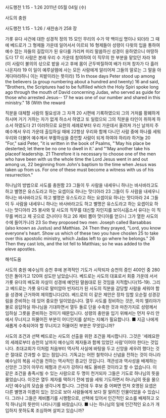 사도행전 1:15 - 1:26 
2011년 05월 04일 (수)

사도의 충원



사도행전 1:15 - 1:26 / 새찬송가 258 장


가롯 유다 사건에 대한 성경적 정의
15 모인 무리의 수가 약 백이십 명이나 되더라 그 때에 베드로가 그 형제들 가운데 일어서서 이르되 16 형제들아 성령이 다윗의 입을 통하여 예수 잡는 자들의 길잡이가 된 유다를 가리켜 미리 말씀하신 성경이 응하였으니 마땅하도다 17 이 사람은 본래 우리 수 가운데 참여하여 이 직무의 한 부분을 맡았던 자라 18 (이 사람이 불의의 삯으로 밭을 사고 후에 몸이 곤두박질하여 배가 터져 창자가 다 흘러 나온지라 19 이 일이 예루살렘에 사는 모든 사람에게 알리어져 그들의 말로는 그 말을 아게다마라하니 이는 피밭이라는 뜻이라)
15 In those days Peter stood up among the believers (a group numbering about a hundred and twenty) 16 and said, "Brothers, the Scriptures had to be fulfilled which the Holy Spiri spoke long ago through the mouth of David concerning Judas, who served as guide for those who arrested Jesus-- 17 he was one of our number and  shared in this ministry." 18 (With the reward 

직분을 대체할 사람의 필요성과 그 자격
20 시편에 기록하였으되 그의 거처를 황폐하게 하시며 거기 거하는 자가 없게 하소서 하였고 또 일렀으되 그의 직분을 타인이 취하게 하소서 하였도다 21 이러하므로 요한의 세례로부터 우리 가운데서 올려져 가신 날까지 주 예수께서 우리 가운데 출입하실 때에 22항상 우리와 함께 다니던 사람 중에 하나를 세워 우리와 더불어 예수께서 부활하심을 증언할 사람이 되게 하여야 하리라 하거늘
20 "For," said Peter, "it is written in the book of Psalms, "'May his place be desterted; let there be no one to dwell in it.' and "'May another take his placeof leadership. 21 Therefore it is necessary to choose one of the men who have been with us the whole time the Lord Jesus went in and out among us, 22 beginning from John's baptism to the time when Jesus was taken up from us. For one of these must become a witness with us of his resurrection." 

하나님의 방법으로 사도를 충원함
23 그들이 두 사람을 내세우니 하나는 바사바라고도 하고 별명은 유스도라고 하는 요셉이요 하나는 맛디아라 23 그들이 두 사람을 내세우니 하나는 바사바라고도 하고 별명은 유스도라고 하는 요셉이요 하나는 맛디아라 24 그들이 두 사람을 내세우니 하나는 바사바라고도 하고 별명은 유스도라고 하는 요셉이요 하나는 맛디아라 25 봉사와 및 사도의 직무를 대신할 자인지를 보이시옵소서 유다는 이 직무를 버리고 제 곳으로 갔나이다 하고 26 제비 뽑아 맛디아를 얻으니 그가 열한 사도의 수에 들어가니라
23 So they proposed two men: Joseph called Barsabbas (also known as Justus) and Matthias. 24 Then they prayed, "Lord, you know everyone's heart. Show us which of these two you have choslen 25 to take over this apostolic ministry, which Jadas left to go where he belongs." 26 Then they cast lots, and the lot fell to Matthias; so he was added to the eleve apostles.

해석도움





사도의 충원
예수님의 승천 후에 본격적인 기도가 시작되자 승천의 증인 400인 중 280인은 돌아가고 120여 성도만 남았습니다. 베드로는 사도의 대표로서 회중 가운데 서서 가룟 유다의 배도와 자살이 성경에 예언된 말씀대로 된 것임을 지적합니다(15-19). 그리고 베드로는 가룟 유다로 말미암아 빈자리가 된 사도의 직분을 감당할 사람을 세워야 함을 성경에 근거하여 제의합니다(20). 베드로의 이 같은 제안은 장차 임할 오순절 성경강림을 준비하는 데 있어 중요한 일이었습니다. 열두 사도를 정비하는 것은, 마치 엘리야가 불로 응답하실 하나님을 기대하면서 열두 돌로 단을 수축한 것과 마찬가지로 성령께서 임하실 그릇을 준비하는 것이기 때문입니다. 성령의 충만을 입기 위해서는 먼저 우리 안에서 무너지고 허물어진 부분이 어디인지를 살피는 지혜가 필요합니다.
■ 지금 나에게 새롭게 수축되어야 할 무너지고 허물어진 부분은 무엇입니까?

사도의 조건과 선택
베드로는 사도의 선출을 위한 조건을 제시합니다. 그것은 '세례요한의 세례로부터 승천의 날까지 예수님의 제자들과 함께 있었던 사람'이어야 한다는 것입니다. 초대교회가 이처럼 처음부터 역사적 사실에 바탕을 두고 신앙을 세우려 했다는 것은 절대로 간과할 수 없는 점입니다. 기독교는 어떤 철학이나 신념을 전하는 것이 아니라 예수님의 복음 사건을 전하는 역사적인 종교인 것입니다. 객관성과 역사성을 배제하는 신앙은 그것이 아무리 체험과 은사가 강하다 해도 올바른 것이라고 할 수 없습니다. 이 같은 조건을 충족시빌 수 있는 사람으로 두 명이 천거되자 그들은 기도로 하나님의 뜻을 물었습니다. 이것은 열두 제자를 택하기 전에 밤을 세워 기도하면서 하나님의 뜻을 물으시던 예수님의 모습을 생각나게 합니다. 그런데 두 후보 중 어쩌면 먼저 호명된 요셉은 다른 별명과 이름이 있는 것으로 보아 사람들에게 보다 잘 알려진 인물이었을 수 있습니다. 그러나 그들은 제비뽑기를 시행함으로, 선택에 있어서 인간적인 요소를 배제하고 오직 하나님의 뜻만이 나타나기를 바랐습니다.
■ 나는 하나님의 일에 인간적인 요소가 개입하지 못하도록 조심하며 살피고 있습니까?